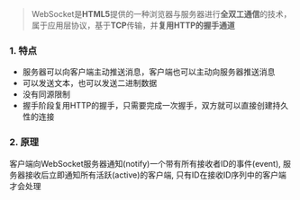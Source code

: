 > WebSocket是**HTML5**提供的一种浏览器与服务器进行**全双工通信**的技术，属于应用层协议，基于**TCP**传输，并**复用HTTP的握手通道**

### 1. 特点

- 服务器可以向客户端主动推送消息，客户端也可以主动向服务器推送消息
- 可以发送文本，也可以发送二进制数据
- 没有同源限制
- 握手阶段复用HTTP的握手，只需要完成一次握手，双方就可以直接创建持久性的连接

### 2. 原理

客户端向WebSocket服务器通知(notify)一个带有所有接收者ID的事件(event), 服务器接收后立即通知所有活跃(active)的客户端, 只有ID在接收ID序列中的客户端才会处理